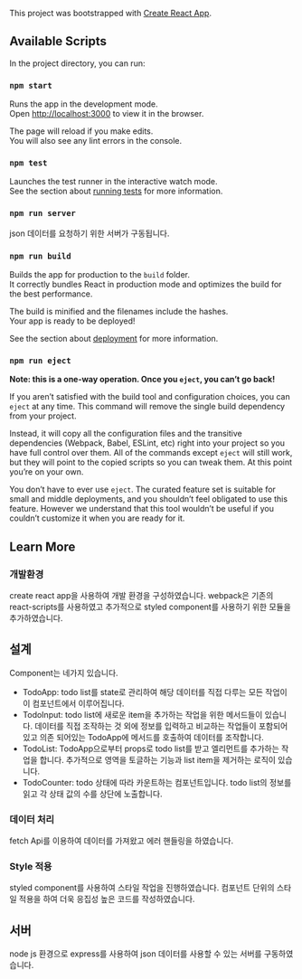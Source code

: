 This project was bootstrapped with [Create React App](https://github.com/facebook/create-react-app).

## Available Scripts

In the project directory, you can run:

### `npm start`

Runs the app in the development mode.<br>
Open [http://localhost:3000](http://localhost:3000) to view it in the browser.

The page will reload if you make edits.<br>
You will also see any lint errors in the console.

### `npm test`

Launches the test runner in the interactive watch mode.<br>
See the section about [running tests](https://facebook.github.io/create-react-app/docs/running-tests) for more information.

### `npm run server`

json 데이터를 요청하기 위한 서버가 구동됩니다. 


### `npm run build`

Builds the app for production to the `build` folder.<br>
It correctly bundles React in production mode and optimizes the build for the best performance.

The build is minified and the filenames include the hashes.<br>
Your app is ready to be deployed!

See the section about [deployment](https://facebook.github.io/create-react-app/docs/deployment) for more information.

### `npm run eject`

**Note: this is a one-way operation. Once you `eject`, you can’t go back!**

If you aren’t satisfied with the build tool and configuration choices, you can `eject` at any time. This command will remove the single build dependency from your project.

Instead, it will copy all the configuration files and the transitive dependencies (Webpack, Babel, ESLint, etc) right into your project so you have full control over them. All of the commands except `eject` will still work, but they will point to the copied scripts so you can tweak them. At this point you’re on your own.

You don’t have to ever use `eject`. The curated feature set is suitable for small and middle deployments, and you shouldn’t feel obligated to use this feature. However we understand that this tool wouldn’t be useful if you couldn’t customize it when you are ready for it.

## Learn More

### 개발환경

create react app을 사용하여 개발 환경을 구성하였습니다. webpack은 기존의 react-scripts를 사용하였고 추가적으로 styled component를 사용하기 위한 모듈을 추가하였습니다. 

## 설계

Component는 네가지 있습니다. 
- TodoApp: todo list를 state로 관리하여 해당 데이터를 직접 다루는 모든 작업이 이 컴포넌트에서 이루어집니다.
- TodoInput: todo list에 새로운 item을 추가하는 작업을 위한 메서드들이 있습니다. 데이터를 직접 조작하는 것 외에 정보를 입력하고 비교하는 작업들이 포함되어있고 의존 되어있는 TodoApp에 메서드를 호출하여 데이터를 조작합니다.
- TodoList: TodoApp으로부터 props로 todo list를 받고 엘리먼트를 추가하는 작업을 합니다. 추가적으로 영역을 토글하는 기능과 list item을 제거하는 로직이 있습니다. 
- TodoCounter: todo 상태에 따라 카운트하는 컴포넌트입니다. todo list의 정보를 읽고 각 상태 값의 수를 상단에 노출합니다.

### 데이터 처리

fetch Api를 이용하여 데이터를 가져왔고 에러 핸들링을 하였습니다. 

### Style 적용

styled component를 사용하여 스타일 작업을 진행하였습니다. 컴포넌트 단위의 스타일 적용을 하여 더욱 응집성 높은 코드를 작성하였습니다.

## 서버

node js 환경으로 express를 사용하여 json 데이터를 사용할 수 있는 서버를 구동하였습니다.
